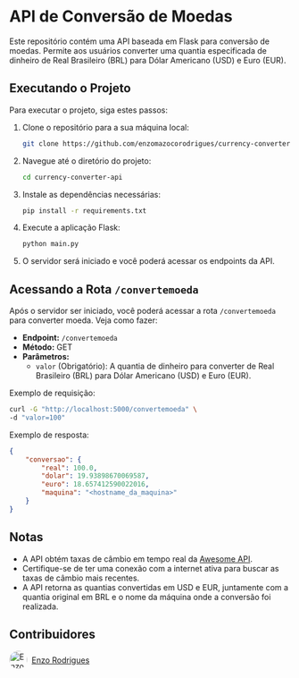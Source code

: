 # API de Conversão de Moedas

Este repositório contém uma API baseada em Flask para conversão de moedas. Permite aos usuários converter uma quantia especificada de dinheiro de Real Brasileiro (BRL) para Dólar Americano (USD) e Euro (EUR).

## Executando o Projeto

Para executar o projeto, siga estes passos:

1. Clone o repositório para a sua máquina local:

    ```bash
    git clone https://github.com/enzomazocorodrigues/currency-converter-api.git
    ```

2. Navegue até o diretório do projeto:

    ```bash
    cd currency-converter-api
    ```

3. Instale as dependências necessárias:

    ```bash
    pip install -r requirements.txt
    ```

4. Execute a aplicação Flask:

    ```bash
    python main.py
    ```

5. O servidor será iniciado e você poderá acessar os endpoints da API.

## Acessando a Rota `/convertemoeda`

Após o servidor ser iniciado, você poderá acessar a rota `/convertemoeda` para converter moeda. Veja como fazer:

- **Endpoint:** `/convertemoeda`
- **Método:** GET
- **Parâmetros:**
  - `valor` (Obrigatório): A quantia de dinheiro para converter de Real Brasileiro (BRL) para Dólar Americano (USD) e Euro (EUR).

Exemplo de requisição:

```bash
curl -G "http://localhost:5000/convertemoeda" \
-d "valor=100"
```

Exemplo de resposta:

```json
{
    "conversao": {
        "real": 100.0,
        "dolar": 19.93898670069587,
        "euro": 18.657412590022016,
        "maquina": "<hostname_da_maquina>"
    }
}
```

## Notas
- A API obtém taxas de câmbio em tempo real da [Awesome API](https://economia.awesomeapi.com.br).
- Certifique-se de ter uma conexão com a internet ativa para buscar as taxas de câmbio mais recentes.
- A API retorna as quantias convertidas em USD e EUR, juntamente com a quantia original em BRL e o nome da máquina onde a conversão foi realizada.


## Contribuidores
<!-- - [![Enzo Rodrigues](https://github.com/enzomazocorodrigues.png)](https://github.com/enzomazocorodrigues) -->
<!-- - [![Contributor 2](https://github.com/contributor2.png)](https://github.com/contributor2)
- [![Contributor 3](https://github.com/contributor3.png)](https://github.com/contributor3) -->

<div>
    <a href="https://github.com/enzomazocorodrigues" style="display: flex; align-items: center; gap: 8px;">
        <img src="https://github.com/enzomazocorodrigues.png" alt="Enzo Rodrigues" style="border-radius: 50%; width: 32px; height: 32px;">
        Enzo Rodrigues
    </a>
</div>
